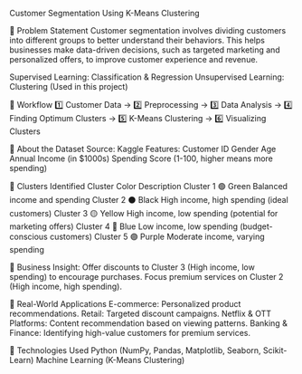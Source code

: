 Customer Segmentation Using K-Means Clustering

📌 Problem Statement
Customer segmentation involves dividing customers into different groups to better understand their behaviors. This helps businesses make data-driven decisions, such as targeted marketing and personalized offers, to improve customer experience and revenue.

Supervised Learning: Classification & Regression
Unsupervised Learning: Clustering (Used in this project)

📌 Workflow
1️⃣ Customer Data → 2️⃣ Preprocessing → 3️⃣ Data Analysis → 4️⃣ Finding Optimum Clusters → 5️⃣ K-Means Clustering → 6️⃣ Visualizing Clusters

📌 About the Dataset
Source: Kaggle
Features:
Customer ID
Gender
Age
Annual Income (in $1000s)
Spending Score (1-100, higher means more spending)



📌 Clusters Identified
Cluster	Color	Description
Cluster 1	🟢 Green	Balanced income and spending
Cluster 2	⚫ Black	High income, high spending (ideal customers)
Cluster 3	🟡 Yellow	High income, low spending (potential for marketing offers)
Cluster 4	🔵 Blue	Low income, low spending (budget-conscious customers)
Cluster 5	🟣 Purple	Moderate income, varying spending

🔹 Business Insight:
Offer discounts to Cluster 3 (High income, low spending) to encourage purchases.
Focus premium services on Cluster 2 (High income, high spending).


📌 Real-World Applications
E-commerce: Personalized product recommendations.
Retail: Targeted discount campaigns.
Netflix & OTT Platforms: Content recommendation based on viewing patterns.
Banking & Finance: Identifying high-value customers for premium services.

📌 Technologies Used
Python (NumPy, Pandas, Matplotlib, Seaborn, Scikit-Learn)
Machine Learning (K-Means Clustering)


